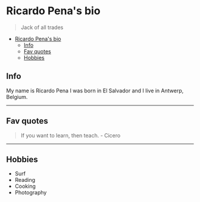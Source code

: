 # Ricardo Pena's bio

> Jack of all trades

- [Ricardo Pena's bio](#ricardo-penas-bio)
  - [Info](#info)
  - [Fav quotes](#fav-quotes)
  - [Hobbies](#hobbies)

## Info

My name is Ricardo Pena I was born in El Salvador and I live in Antwerp,
Belgium.

---

## Fav quotes

> If you want to learn, then teach. - Cicero

---

## Hobbies

- Surf
- Reading
- Cooking
- Photography
